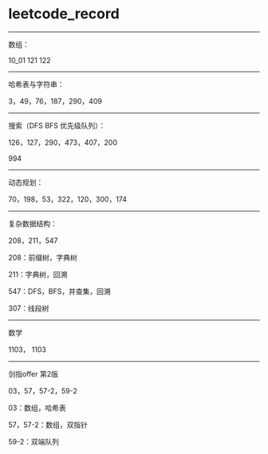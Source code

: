 # leetcode_record

---
数组：

10_01 121 122

---
哈希表与字符串：

3，49，76，187，290，409

---
搜索（DFS BFS 优先级队列）：

126，127，290，473，407，200 

994

---
动态规划：

70，198，53，322，120，300，174

---
复杂数据结构：

208，211，547

208：前缀树，字典树

211：字典树，回溯

547：DFS，BFS，并查集，回溯

307：线段树

---
数学 

1103， 1103

---
剑指offer 第2版

03，57，57-2，59-2

03：数组，哈希表

57，57-2：数组，双指针

59-2：双端队列
